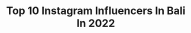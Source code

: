 ---
title: Top 10 Instagram Influencers In Bali In 2022
description: >-
  Find top Instagram influencers in Bali in 2022. Most popular hashtags: #bali #freedomthinkers #amexambassador.
platform: Instagram
hits: 2522
text_top: Analyze the top-rated Instagram accounts on inBeat.
text_bottom: Our database aggregates 2522 Instagram influencers like this in Bali, Indonesia for you to collaborate.
profiles:
  - username: "maia_rose_x"
    fullname: >-
      Maia Rose
    bio: >-
      🌏 living in Bali 🏹 fashion, beauty, travel 💌 m.koumis@hotmail.co.uk
    location: "Indonesia"
    followers: 41143
    engagement: 217
    commentsToLikes: 0.038292
    id: ckap3hnx831cn0i78qohzqlfi
    verified: false
    hashtags: "#bali"
  - username: "patty_searle"
    fullname: >-
      Patty Dungca-Searle
    bio: >-
      Bali based || Let’s work together | hey@passionsxpatty.com all around creative | @passionsxpatty @kohei.island.co @black_book_fashion @urbankissed
    location: "Indonesia"
    followers: 16191
    engagement: 441
    commentsToLikes: 0.319377
    id: ck6tucm78fkfd0j71iwh1nrm4
    verified: false
    hashtags: "#bali"
  - username: "engelhardtlund"
    fullname: >-
      Simone Engelhardt
    bio: >-
      Bali
    location: "Indonesia"
    followers: 6938
    engagement: 994
    commentsToLikes: 0.036817
    id: ck5zygcaj9u270i14hom1z5yh
    verified: false
    hashtags: "#sacredfeminine, #bali, #balance, #canggu"
  - username: "explorebali"
    fullname: >-
      BALI
    bio: >-
      Sharing experience of Bali’s diversity. Tag your Bali Experience #explorebali to give us permission to repost. 📩 explorebali.traveling@gmail.com
    location: "Indonesia"
    followers: 487413
    engagement: 123
    commentsToLikes: 0.013980
    id: ck0tymxg5nbp20i19tvm05xp1
    verified: false
    hashtags: "#stayathome, #dirumahaja, #explorebalihandinhand, #explorebali"
  - username: "kamilasikl"
    fullname: >-
      KAMILA SIKL KRECKOVA
    bio: >-
      Naše cesta kolem světa @thesikls 🌎 📍Bali🐲🌊 BoysMama 🛹🪁 Elliot & Levi Tvoříme @siklsskirt • @wewillsee_jewelry 🌙 📮sikls@sikls.com
    location: "Indonesia"
    followers: 132500
    engagement: 587
    commentsToLikes: 0.115361
    id: ck9wfvtzbqpst0j78s6pr516h
    verified: false
    hashtags: "#prvninocvnovembyte, #travelkids, #nutrilon, #nutriloncz"
  - username: "jerwahyu"
    fullname: >-
      Jerwah.
    bio: >-
      Bali, Indonesia🇮🇩 Traveling and business @jerproject || @hypebali.sply My travel agency⬇️
    location: "Indonesia"
    followers: 3498
    engagement: 2086
    commentsToLikes: 0.238925
    id: ck8t0dk1yrpin0j78xd33le27
    verified: false
    hashtags: "#igersworldwide, #stayandwander, #awesomeearth, #peoplescreatives"
  - username: "eltonandersonjr"
    fullname: >-
      ELTON ANDERSON, JR
    bio: >-
      Life is good... constantly making it better. ⚡️ 📍Bali, Indonesia 🌍 81 Countries Podcast @detroitchopra Founder @CreatorsofColor Host @lensofculture
    location: "Indonesia"
    followers: 40924
    engagement: 891
    commentsToLikes: 0.046050
    id: ck0vw7he5sg250i19v404rzfp
    verified: false
    hashtags: "#sheamoisturepartner, #deltaamex, #yearofreturn, #beautyatitsroots"
  - username: "kiranaekaputrii"
    fullname: >-
      Ida Ayu Kirana Eka Putri
    bio: >-
      ₁₄ | 📩 𝚙𝚙/𝚎𝚗𝚍𝚘𝚛𝚜𝚎 @stars_management._ @qrraana 🌙 putri bali👇🏼
    location: "Indonesia"
    followers: 8868
    engagement: 2476
    commentsToLikes: 0.054290
    id: ckapbbzyizcej0i78qk2aox6b
    verified: false
    hashtags: "#musergeneration, #muserindo, #tiktokbali, #muserindonesia"
  - username: "karennijsen"
    fullname: >-
      Karen Nijsen
    bio: >-
      💌 knijsen@gmail.com 📍Bali, Indonesia
    location: "Indonesia"
    followers: 73161
    engagement: 434
    commentsToLikes: 0.044158
    id: ck14i7huce0yd0i195flsdzh9
    verified: false
    hashtags: ""
  - username: "sakharova.md"
    fullname: >-
      ДИАНА | КЛИНИЧЕСКИЙ ПСИХОЛОГ
    bio: >-
      Найти себя невозможно — себя можно только создать! ⠀ 🎥Снимаю антидепрессивные сторис ⠀ 🇲🇨 Live in Indonesia, Bali ⬇️Терапия, статьи, лекции
    location: "Indonesia"
    followers: 40863
    engagement: 464
    commentsToLikes: 0.068560
    id: ck5ceuufmlr4c0i119imzvi6c
    verified: false
    hashtags: "#sakharova, #dianalyse"
---